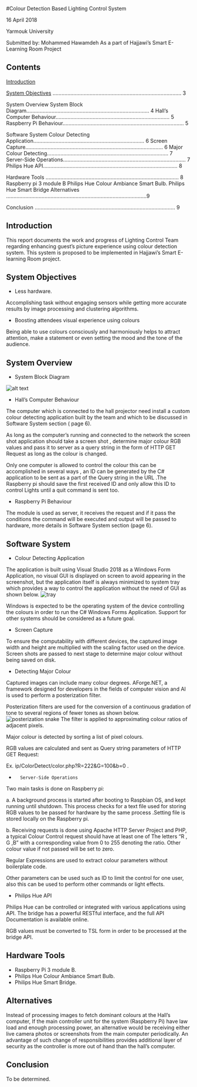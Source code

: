 #Colour Detection Based Lighting Control System

16 April 2018

Yarmouk University

Submitted by: Mohammed Hawamdeh
As a part of Hajjawi’s Smart E-Learning Room Project



## Contents

[Introduction](#Introduction)

[System Objectives](#System-Objectives) ………………………………………………………………………...… 3

System Overview
System Block Diagram…………………………………………………………………..…… 4
Hall’s Computer Behaviour…………………………………………………………….….… 5
Raspberry Pi Behaviour………………………………………………………………...……. 5

Software System
Colour Detecting Application…………………………………………………….……..…… 6
Screen Capture…………………………………………...……………………….……..…… 6
Major Colour Detecting…………………………………………………….……..……….… 7
Server-Side Operations…………………………………………………….……...……….… 7
Philips Hue API…………………………………………………………….……..……….… 8

Hardware Tools …………………………………………………..……….……..……….… 8
Raspberry pi 3 module B
Philips Hue Colour Ambiance Smart Bulb.
Philips Hue Smart Bridge
Alternatives …………………………………………………………………………………..9

Conclusion  …………………………………………………..……….……..……..…….… 9





## Introduction

This report documents the work and progress of Lighting Control Team regarding enhancing guest’s picture experience using colour detection system. This system is proposed to be implemented in Hajjawi’s Smart E-learning Room project.



## System Objectives

-	Less hardware.

Accomplishing task without engaging sensors while getting more accurate results by image processing and clustering algorithms.

-	Boosting attendees visual experience using colours

Being able to use colours consciously and harmoniously helps to attract attention, make a statement or even setting the mood and the tone of the audience.

	






## System Overview

-	System Block Diagram

![alt text](https://raw.githubusercontent.com/username/projectname/branch/path/to/img.png)

-	Hall’s Computer Behaviour

The computer which is connected to the hall projector need install a custom colour detecting application built by the team and which to be discussed in Software System section ( page 6).

As long as the computer’s running and connected to the network the screen shot application should take a screen shot , determine major colour RGB values and pass it to server as a query string in the form of HTTP GET Request as long as the colour is changed.

Only one computer is allowed to control the colour this can be accomplished in several ways , an ID can be generated by the C# application to be sent as a part of the Query string in the URL .The Raspberry pi should save the first received ID and only allow this ID to control Lights until a quit command is sent too.



-	Raspberry Pi Behaviour

The module is used as server, it receives the request and if it pass the conditions the command will be executed and output will be passed to hardware, more details in Software System section (page 6).








## Software System


-	Colour Detecting Application

The application is built using Visual Studio 2018 as a Windows Form Application, no visual GUI is displayed on screen to avoid appearing in the screenshot, but the application itself is always minimized to system tray which provides a way to control the application without the need of GUI as shown below.
![tray](https://raw.githubusercontent.com/username/projectname/branch/path/to/img.png)


Windows is expected to be the operating system of the device controlling the colours in order to run the C# Windows Forms Application. Support for other systems should be considered as a future goal.

-	Screen Capture

To ensure the computability with different devices, the captured image width and height are multiplied with the scaling factor used on the device. Screen shots are passed to next stage to determine major colour without being saved on disk.





-	Detecting Major Colour


Captured images can include many colour degrees. AForge.NET, a framework designed for developers in the fields of computer vision and AI is used to perform a posterization filter.

Posterization filters are used for the conversion of a continuous gradation of tone to several regions of fewer tones as shown below.
![posterization snake](https://raw.githubusercontent.com/username/projectname/branch/path/to/img.png)
The filter is applied to approximating colour ratios of adjacent pixels.


Major colour is detected by sorting a list of pixel colours.


RGB values are calculated and sent as Query string parameters of HTTP GET Request:

Ex. ip/ColorDetect/color.php?R=222&G=100&b=0 .




-		Server-Side Operations

Two main tasks is done on Raspberry pi:

a.	A background process is started after booting to Raspbian OS, and kept running until shutdown. This process checks for a text file used for storing RGB values to be passed for hardware by the same process .Setting file is stored locally on the Raspberry pi. 

b.	Receiving requests is done using Apache HTTP Server Project and PHP, a typical Colour Control request should have at least one of The letters “R , G ,B” with a corresponding value   from 0 to 255 denoting the ratio. Other colour value if not passed will be set to zero.

Regular Expressions are used to extract colour parameters without boilerplate code.

Other parameters can be used such as ID to limit the control for one user, also this can be used to perform other commands or light effects.



-	Philips Hue API

Philips Hue can be controlled or integrated with various applications using API. The bridge has a powerful RESTful interface, and the full API Documentation is available online.

RGB values must be converted to TSL form in order to be processed at the bridge API.


## Hardware Tools


-	Raspberry Pi 3 module B.
-	Philips Hue Colour Ambiance Smart Bulb.
-	Philips Hue Smart Bridge.










## Alternatives

Instead of processing images to fetch dominant colours at the Hall’s computer, If the main controller unit for the system (Raspberry Pi) have law load and enough processing power, an alternative would be receiving either live camera photos or screenshots from the main computer periodically. An advantage of such change of responsibilities provides additional layer of security as the controller is more out of hand than the hall’s computer.  


## Conclusion

To be determined.
